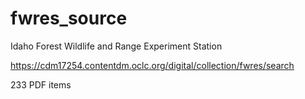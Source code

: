 # fwres_source

Idaho Forest Wildlife and Range Experiment Station

https://cdm17254.contentdm.oclc.org/digital/collection/fwres/search

233 PDF items
